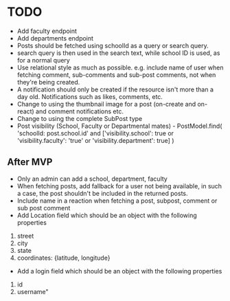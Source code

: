 # TODO

- Add faculty endpoint
- Add departments endpoint
- Posts should be fetched using schoolId as a query or search query.
- search query is then used in the search text, while school ID is used, as
  for a normal query
- Use relational style as much as possible. e.g. include name of user when
  fetching comment, sub-comments and sub-post comments, not when they're being
  created.
- A notification should only be created if the resource isn't more than
  a day old. Notifications such as likes, comments, etc.
- Change to using the thumbnail image for a post (on-create and on-react) and
  comment notifications etc.
- Change to using the complete SubPost type
- Post visibility (School, Faculty or Departmental mates) - PostModel.find(
  'schoolId: post.school.id' and ['visibility.school': true or 'visibility.faculty': 'true' or 'visibility.department': true]
  )

## After MVP

- Only an admin can add a school, department, faculty 
- When fetching posts, add fallback for a user not being available,
  in such a case, the post shouldn't be included in the returned posts.
- Include name in a reaction when fetching a post, subpost, comment or sub post comment
- Add Location field which should be an object with the following properties

1. street
2. city
3. state
4. coordinates: {latitude, longitude}

- Add a login field which should be an object with the following properties

1. id
2. username"
